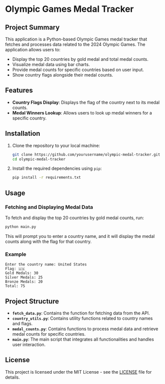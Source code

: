 
# Olympic Games Medal Tracker

## Project Summary

This application is a Python-based Olympic Games medal tracker that fetches and processes data related to the 2024 Olympic Games. The application allows users to:

- Display the top 20 countries by gold medal and total medal counts.
- Visualize medal data using bar charts.
- Provide medal counts for specific countries based on user input.
- Show country flags alongside their medal counts.

## Features

- **Country Flags Display**: Displays the flag of the country next to its medal counts.
- **Medal Winners Lookup**: Allows users to look up medal winners for a specific country.

## Installation

1. Clone the repository to your local machine:

   ```bash
   git clone https://github.com/yourusername/olympic-medal-tracker.git
   cd olympic-medal-tracker
   ```

2. Install the required dependencies using `pip`:

   ```bash
   pip install -r requirements.txt
   ```

## Usage

### Fetching and Displaying Medal Data

To fetch and display the top 20 countries by gold medal counts, run:

```bash
python main.py
```

This will prompt you to enter a country name, and it will display the medal counts along with the flag for that country.

### Example

```
Enter the country name: United States
Flag: 🇺🇸
Gold Medals: 30
Silver Medals: 25
Bronze Medals: 20
Total: 75
```

## Project Structure

- **`fetch_data.py`**: Contains the function for fetching data from the API.
- **`country_utils.py`**: Contains utility functions related to country names and flags.
- **`medal_counts.py`**: Contains functions to process medal data and retrieve medal counts for specific countries.
- **`main.py`**: The main script that integrates all functionalities and handles user interaction.

## License

This project is licensed under the MIT License - see the [LICENSE](LICENSE) file for details.
